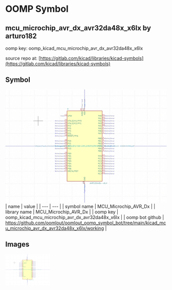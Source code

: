 # OOMP Symbol  
## mcu_microchip_avr_dx_avr32da48x_x6lx  by arturo182  
  
oomp key: oomp_kicad_mcu_microchip_avr_dx_avr32da48x_x6lx  
  
source repo at: [https://gitlab.com/kicad/libraries/kicad-symbols](https://gitlab.com/kicad/libraries/kicad-symbols)  
## Symbol  
  
[![working.png](working_600.png)](working.png)  
| name | value | 
| --- | --- | 
| symbol name | MCU_Microchip_AVR_Dx | 
| library name | MCU_Microchip_AVR_Dx | 
| oomp key | oomp_kicad_mcu_microchip_avr_dx_avr32da48x_x6lx | 
| oomp bot github | https://github.com/oomlout/oomlout_oomp_symbol_bot/tree/main/kicad_mcu_microchip_avr_dx_avr32da48x_x6lx/working | 
## Images  
  
[![working.png](working_140.png)](working.png)  
